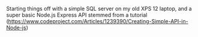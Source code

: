 Starting things off with a simple SQL server on my old XPS 12 laptop, and a super basic Node.js Express API stemmed from a tutorial (https://www.codeproject.com/Articles/1239390/Creating-Simple-API-in-Node-js)

